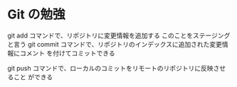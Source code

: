 # Git の勉強
 git add コマンドで、リポジトリに変更情報を追加する
  このことをステージングと言う
 git commit コマンドで、リポジトリのインデックスに追加された変更情報にコメント
を付けてコミットできる

 git push コマンドで、ローカルのコミットをリモートのリポジトリに反映させること
ができる
